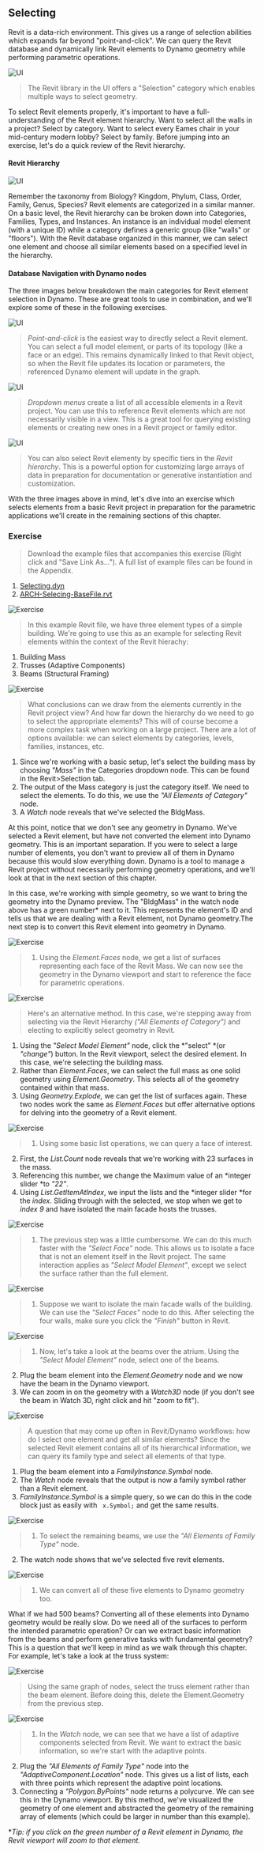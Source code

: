 ## Selecting
Revit is a data-rich environment.  This gives us a range of selection abilities which expands far beyond "point-and-click".  We can query the Revit database and dynamically link Revit elements to Dynamo geometry while performing parametric operations.

![UI](images/8-2/selectionUI.png)
> The Revit library in the UI offers a "Selection" category which enables multiple ways to select geometry.

To select Revit elements properly, it's important to have a full-understanding of the Revit element hierarchy. Want to select all the walls in a project? Select by category.  Want to select every Eames chair in your mid-century modern lobby? Select by family.  Before jumping into an exercise, let's do a quick review of the Revit hierarchy.

#### Revit Hierarchy
![UI](images/8-2/hierarchy.png)

Remember the taxonomy from Biology? Kingdom, Phylum, Class, Order, Family, Genus, Species? Revit elements are categorized in a similar manner.  On a basic level, the Revit hierarchy can be broken down into Categories, Families, Types, and Instances.  An instance is an individual model element (with a unique ID) while a category defines a generic group (like "walls" or "floors").  With the Revit database organized in this manner, we can select one element and choose all similar elements based on a specified level in the hierarchy.

#### Database Navigation with Dynamo nodes
The three images below breakdown the main categories for Revit element selection in Dynamo. These are great tools to use in combination, and we'll explore some of these in the following exercises.

![UI](images/8-2/pointandclick.png)
> *Point-and-click* is the easiest way to directly select a Revit element.  You can select a full model element, or parts of its topology (like a face or an edge).  This remains dynamically linked to that Revit object, so when the Revit file updates its location or parameters, the referenced Dynamo element will update in the graph.

![UI](images/8-2/dropdown.png)
> *Dropdown menus* create a list of all accessible elements in a Revit project.  You can use this to reference Revit elements which are not necessarily visible in a view.  This is a great tool for querying existing elements or creating new ones in a Revit project or family editor.

![UI](images/8-2/allelements.png)
> You can also select Revit elementy by specific tiers in the *Revit hierarchy*.  This is a powerful option for customizing large arrays of data in preparation for documentation or generative instantiation and customization.

With the three images above in mind, let's dive into an exercise which selects elements from a basic Revit project in preparation for the parametric applications we'll create in the remaining sections of this chapter.

### Exercise
>Download the example files that accompanies this exercise (Right click and "Save Link As..."). A full list of example files can be found in the Appendix.
1. [Selecting.dyn](datasets/8-2/Selecting.dyn)
2. [ARCH-Selecing-BaseFile.rvt](datasets/8-2/ARCH-Selecting-BaseFile.rvt)

![Exercise](images/8-2/Exercise/12.png)
> In this example Revit file, we have three element types of a simple building.  We're going to use this as an example for selecting Revit elements within the context of the Revit hierachy:
1. Building Mass
2. Trusses (Adaptive Components)
3. Beams (Structural Framing)

![Exercise](images/8-2/Exercise/11.png)
> What conclusions can we draw from the elements currently in the Revit project view?  And how far down the hierarchy do we need to go to select the appropriate elements?  This will of course become a more complex task when working on a large project. There are a lot of options available: we can select elements by categories, levels, families, instances, etc.
1. Since we're working with a basic setup, let's select the building mass by choosing *"Mass"* in the Categories dropdown node.  This can be found in the Revit>Selection tab.
2. The output of the Mass category is just the category itself.  We need to select the elements.  To do this, we use the *"All Elements of Category"* node.
3. A *Watch* node reveals that we've selected the BldgMass.

At this point, notice that we don't see any geometry in Dynamo. We've selected a Revit element, but have not converted the element into Dynamo geometry.  This is an important separation.  If you were to select a large number of elements, you don't want to preview all of them in Dynamo because this would slow everything down.  Dynamo is a tool to manage a Revit project without necessarily performing geometry operations, and we'll look at that in the next section of this chapter.

In this case, we're working with simple geometry, so we want to bring the geometry into the Dynamo preview.  The "BldgMass" in  the watch node above has a green number* next to it.  This represents the element's ID and tells us that we are dealing with a Revit element, not Dynamo geometry.The next step is to convert this Revit element into geometry in Dynamo.

![Exercise](images/8-2/Exercise/10.png)
> 1. Using the *Element.Faces* node, we get a list of surfaces representing each face of the Revit Mass.  We can now see the geometry in the Dynamo viewport and start to reference the face for parametric operations.

![Exercise](images/8-2/Exercise/09.png)
> Here's an alternative method.  In this case, we're stepping away from selecting via the Revit Hierarchy *("All Elements of Category")* and electing to explicitly select geometry in Revit.
1.  Using the *"Select Model Element"* node, click the *"select" *(or *"change"*) button.  In the Revit viewport, select the desired element.  In this case, we're selecting the building mass.
2.  Rather than *Element.Faces*, we can select the full mass as one solid geometry using *Element.Geometry*.  This selects all of the geometry contained within that mass.
3.  Using *Geometry.Explode,* we can get the list of surfaces again. These two nodes work the same as *Element.Faces* but offer alternative options for delving into the geometry of a Revit element.

![Exercise](images/8-2/Exercise/08.png)
> 1. Using some basic list operations, we can query a face of interest.
2. First, the *List.Count* node reveals that we're working with 23 surfaces in the mass.
3. Referencing this number, we change the Maximum value of an *integer slider *to *"22"*.
4. Using *List.GetItemAtIndex*, we input the lists and the *integer slider *for the *index*.  Sliding through with the selected, we stop when we get to *index 9* and have isolated the main facade hosts the trusses.

![Exercise](images/8-2/Exercise/07.png)
> 1. The previous step was a little cumbersome.  We can do this much faster with the *"Select Face"* node.  This allows us to isolate a face that is not an element itself in the Revit project.  The same interaction applies as *"Select Model Element"*, except we select the surface rather than the full element.

![Exercise](images/8-2/Exercise/06.png)
> 1. Suppose we want to isolate the main facade walls of the building.  We can use the *"Select Faces"* node to do this.  After selecting the four walls, make sure you click the *"Finish"* button in Revit.

![Exercise](images/8-2/Exercise/05.png)
> 1. Now, let's take a look at the beams over the atrium.  Using the *"Select Model Element"* node, select one of the beams.
2. Plug the beam element into the *Element.Geometry* node and we now have the beam in the Dynamo viewport.
3.  We can zoom in on the geometry with a *Watch3D* node (if you don't see the beam in Watch 3D, right click and hit "zoom to fit").

![Exercise](images/8-2/Exercise/04.png)
> A question that may come up often in Revit/Dynamo workflows: how do I select one element and get all similar elements?  Since the selected Revit element contains all of its hierarchical information, we can query its family type and select all elements of that type.
1.  Plug the beam element into a *FamilyInstance.Symbol* node.
2. The *Watch* node reveals that the output is now a family symbol rather than a Revit element.
3. *FamilyInstance.Symbol* is a simple query, so we can do this in the code block just as easily with ```
x.Symbol;```
 and get the same results.

![Exercise](images/8-2/Exercise/03.png)
> 1. To select the remaining beams, we use the *"All Elements of Family Type"* node.
2. The watch node shows that we've selected five revit elements.

![Exercise](images/8-2/Exercise/02.png)
> 1. We can convert all of these five elements to Dynamo geometry too.

What if we had 500 beams?  Converting all of these elements into Dynamo geometry would be really slow. Do we need all of the surfaces to perform the intended parametric operation?  Or can we extract basic information from the beams and perform generative tasks with fundamental geometry?  This is a question that we'll keep in mind as we walk through this chapter. For example, let's take a look at the truss system:

![Exercise](images/8-2/Exercise/01.png)
> Using the same graph of nodes, select the truss element rather than the beam element.  Before doing this, delete the Element.Geometry from the previous step.

![Exercise](images/8-2/Exercise/00.png)
> 1. In the *Watch* node, we can see that we have a  list of adaptive components selected from Revit.  We want to extract the basic information, so we're start with the adaptive points.
2. Plug the *"All Elements of Family Type"* node into the *"AdaptiveComponent.Location"* node.  This gives us a list of lists, each with three points which represent the adaptive point locations.
3.  Connecting a *"Polygon.ByPoints"* node returns a polycurve. We can see this in the Dynamo viewport.  By this method, we've visualized the geometry of one element and abstracted the geometry of the remaining array of elements (which could be larger in number than this example).

**Tip: if you click on the green number of a Revit element in Dynamo, the Revit viewport will zoom to that element.*





